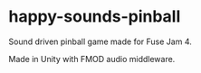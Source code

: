 # happy-sounds-pinball
Sound driven pinball game made for Fuse Jam 4.

Made in Unity with FMOD audio middleware.
